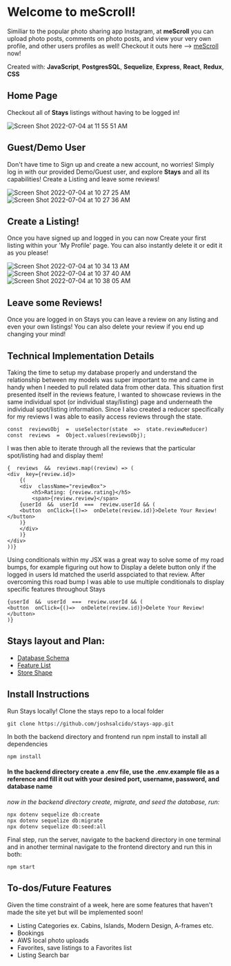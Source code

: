 # Welcome to meScroll!

Similiar to the popular photo sharing app Instagram, at **meScroll** you can upload photo posts, comments on photo posts, and view your very own profile, and other users profiles as well! Checkout it outs here --> [meScroll](https://mescroll.herokuapp.com/) now!

Created with: **JavaScript**, **PostgresSQL**, **Sequelize**, **Express**, **React**, **Redux**, **CSS**


## Home Page

Checkout all of **Stays** listings without having to be logged in!

![Screen Shot 2022-07-04 at 11 55 51 AM](https://user-images.githubusercontent.com/75753879/177201359-16519b04-25be-4d3c-803b-7f998860c26a.png)


## Guest/Demo User

Don't have time to Sign up and create a new account, no worries! Simply log in with our provided Demo/Guest user, and explore **Stays** and all its capabilities! Create a Listing and leave some reviews!

![Screen Shot 2022-07-04 at 10 27 25 AM](https://user-images.githubusercontent.com/75753879/177201418-3d4eb096-004e-4f49-a2fc-992e23e4f9dc.png)
![Screen Shot 2022-07-04 at 10 27 36 AM](https://user-images.githubusercontent.com/75753879/177201421-c0a718b5-7351-4ea8-989a-f613a472c455.png)

## Create a Listing!

Once you have signed up and logged in you can now Create your first listing within your 'My Profile' page. You can also instantly delete it or edit it as you please!

![Screen Shot 2022-07-04 at 10 34 13 AM](https://user-images.githubusercontent.com/75753879/177201458-9bf8861a-2212-4f4d-baec-448cd3495749.png)
![Screen Shot 2022-07-04 at 10 37 40 AM](https://user-images.githubusercontent.com/75753879/177201481-1aacc479-c885-415a-864f-0192be1d942c.png)
![Screen Shot 2022-07-04 at 10 38 05 AM](https://user-images.githubusercontent.com/75753879/177201493-9f9efa0e-140a-4458-a2da-8da3aad6ce2f.png)

## Leave some Reviews!

Once you are logged in on Stays you can leave a review on any listing and even your own listings! You can also delete your review if you end up changing your mind!

## Technical Implementation Details

Taking the time to setup my database properly and understand the relationship between my models was super important to me and came in handy when I needed to pull related data from other data. This situation first presented itself in the reviews feature, I wanted to showcase reviews in the same individual spot (or individual stay/listing) page and underneath the individual spot/listing information. Since I also created a reducer specifically for my reviews I was able to easily access reviews through the state.


    const  reviewsObj  =  useSelector(state  =>  state.reviewReducer)
    const  reviews  =  Object.values(reviewsObj);

I was then able to iterate through all the reviews that the particular spot/listing had and display them!

  

    {  reviews  &&  reviews.map((review) => (
    <div  key={review.id}>
	    {(
	    <div  className="reviewBox"> 
		    <h5>Rating: {review.rating}</h5>
		    <span>{review.review}</span>
	    {userId  &&  userId  ===  review.userId && (
	    <button  onClick={()=>  onDelete(review.id)}>Delete Your Review!</button>
	    )}
	    </div>
	    )}
    </div>
    ))}
Using conditionals within my JSX was a great way to solve some of my road bumps, for example figuring out how to Display a delete button only if the logged in users Id matched the userId asspciated to that review. After overcoming this road bump I was able to use multiple conditionals to display specific features throughout Stays

    {userId  &&  userId  ===  review.userId && (
    <button  onClick={()=>  onDelete(review.id)}>Delete Your Review!</button>
    )}

## Stays layout and Plan:

 - [Database Schema](https://github.com/joshsalcido/stays-app/wiki/Database-Schema)
 - [Feature List](https://github.com/joshsalcido/stays-app/wiki/MVP-Feature-List)
 - [Store Shape](https://github.com/joshsalcido/stays-app/wiki/Store-Shape)

## Install Instructions

Run Stays locally! Clone the stays repo to a local folder

    git clone https://github.com/joshsalcido/stays-app.git

In both the backend directory and frontend run npm install to install all dependencies

    npm install

#### In the backend directory create a .env file, use the .env.example file as a reference and fill it out with your desired port, username, password, and database name
*now in the backend directory create, migrate, and seed the database, run:*

    npx dotenv sequelize db:create
    npx dotenv sequelize db:migrate
    npx dotenv sequelize db:seed:all

Final step, run the server, navigate to the backend directory in one terminal and in another terminal navigate to the frontend directory and run this in both:

    npm start

## To-dos/Future Features

Given the time constraint of a week, here are some features that haven't made the site yet but will be implemented soon!

 - Listing Categories ex. Cabins, Islands, Modern Design, A-frames etc.
 - Bookings
 - AWS local photo uploads
 - Favorites, save listings to a Favorites list
 - Listing Search bar

